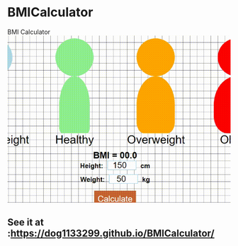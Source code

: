 # BMICalculator
BMI Calculator 
![BMICalculator](src/BMICalculator.gif)

## See it at :https://dog1133299.github.io/BMICalculator/
